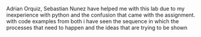 Adrian Orquiz, Sebastian Nunez
have helped me with this lab due to
my inexperience with python and the confusion that came with the assignment. with
code examples from both i have seen the sequence in which the processes that need to happen and the 
ideas that are trying to be shown
